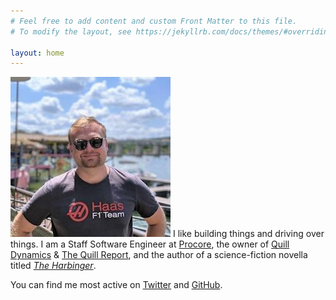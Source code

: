 ```yaml
---
# Feel free to add content and custom Front Matter to this file.
# To modify the layout, see https://jekyllrb.com/docs/themes/#overriding-theme-defaults

layout: home
---
```


<div style="min-height: 164px">
    <p class="lead">
      <img
        class="img img-avatar"
        src="/assets/images/me.jpg"
        alt="This is me."
      />
      I like building things and driving over things. I am a Staff Software
      Engineer at
      <a href="https://procore.com" target="_blank" rel="noopener noreferrer"
        >Procore</a
      >, the owner of
      <a
        href="https://quilldynamics.com"
        target="_blank"
        rel="noopener noreferrer"
        >Quill Dynamics</a
      >
      &
      <a
        href="https://report.quilldynamics.com"
        target="_blank"
        rel="noopener noreferrer"
        >The Quill Report</a
      >, and the author of a science-fiction novella titled
      <a
        href="https://www.amazon.com/Harbinger-Graham-Leslie-ebook/dp/B07MJJVQY1/ref=sr_1_7?ie=UTF8&qid=1547266859&sr=8-7&keywords=graham+leslie"
        target="_blank"
        rel="noopener noreferrer"
        ><i>The Harbinger</i></a
      >.
    </p>
    <p class="lead">
      You can find me most active on
      <a
        href="https://twitter.com/grahamleslie"
        target="_blank"
        rel="noopener noreferrer"
      >
        <i class="fab fa-twitter"></i> Twitter</a
      >
      and
      <a
        href="https://github.com/grahamleslie"
        target="_blank"
        rel="noopener noreferrer"
        ><i class="fab fa-github"></i> GitHub</a
      >.
    </p>
  </div>
